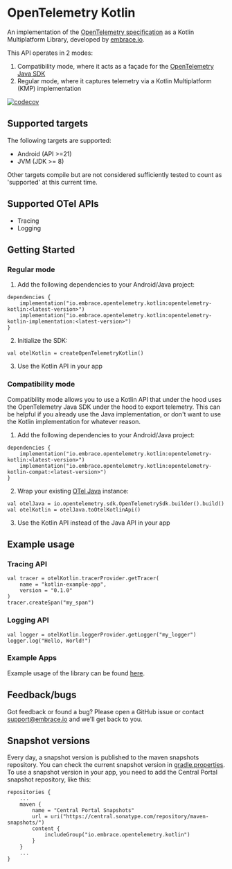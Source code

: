 # OpenTelemetry Kotlin

An implementation of the [OpenTelemetry specification](https://opentelemetry.io/docs/specs/otel/) as a Kotlin
Multiplatform Library, developed by [embrace.io](https://embrace.io/).

This API operates in 2 modes:
1. Compatibility mode, where it acts as a façade for the [OpenTelemetry Java SDK](https://github.com/open-telemetry/opentelemetry-java)
2. Regular mode, where it captures telemetry via a Kotlin Multiplatform (KMP) implementation

[![codecov](https://codecov.io/github/embrace-io/opentelemetry-kotlin/branch/main/graph/badge.svg?token=GQJYEOUSAU)](https://codecov.io/github/embrace-io/opentelemetry-kotlin)

## Supported targets

The following targets are supported:

- Android (API >=21)
- JVM (JDK >= 8)

Other targets compile but are not considered sufficiently tested to count as 'supported' at this current time.

## Supported OTel APIs

- Tracing
- Logging

## Getting Started

### Regular mode

1. Add the following dependencies to your Android/Java project:

```
dependencies {
    implementation("io.embrace.opentelemetry.kotlin:opentelemetry-kotlin:<latest-version>")
    implementation("io.embrace.opentelemetry.kotlin:opentelemetry-kotlin-implementation:<latest-version>")
}
```

2. Initialize the SDK:

```
val otelKotlin = createOpenTelemetryKotlin()
```

3. Use the Kotlin API in your app

### Compatibility mode

Compatibility mode allows you to use a Kotlin API that under the hood uses the OpenTelemetry Java SDK under the hood to export telemetry.
This can be helpful if you already use the Java implementation, or don't want to use the Kotlin implementation for whatever reason.

1. Add the following dependencies to your Android/Java project:

```
dependencies {
    implementation("io.embrace.opentelemetry.kotlin:opentelemetry-kotlin:<latest-version>")
    implementation("io.embrace.opentelemetry.kotlin:opentelemetry-kotlin-compat:<latest-version>")
}
```

2. Wrap your existing [OTel Java](https://github.com/open-telemetry/opentelemetry-java) instance:

```
val otelJava = io.opentelemetry.sdk.OpenTelemetrySdk.builder().build()
val otelKotlin = otelJava.toOtelKotlinApi()
```

3. Use the Kotlin API instead of the Java API in your app

## Example usage

### Tracing API

```
val tracer = otelKotlin.tracerProvider.getTracer(
    name = "kotlin-example-app",
    version = "0.1.0"
)
tracer.createSpan("my_span")
```

### Logging API

```
val logger = otelKotlin.loggerProvider.getLogger("my_logger")
logger.log("Hello, World!")
```

### Example Apps

Example usage of the library can be found [here](examples).

## Feedback/bugs

Got feedback or found a bug? Please open a GitHub issue or contact support@embrace.io and we'll get back to you.

## Snapshot versions

Every day, a snapshot version is published to the maven snapshots repository. You can check the current snapshot version in [gradle.properties](gradle.properties).
To use a snapshot version in your app, you need to add the Central Portal snapshot repository, like this:

```
repositories {
    ...
    maven {
        name = "Central Portal Snapshots"
        url = uri("https://central.sonatype.com/repository/maven-snapshots/")
        content {
            includeGroup("io.embrace.opentelemetry.kotlin")
        }
    }
    ...
}
```
